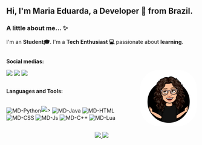 ## Hi, I'm Maria Eduarda, a Developer 🚀 from Brazil.

### A little about me... ✨ 
I'm an **Student🎓**. I'm a **Tech Enthusiast 💻** passionate about **learning**.<br/>

##
**Social medias:** 
<div> 
  <a href="https://instagram.com/mariaeduard4s" target="_blank"><img src="https://img.shields.io/badge/-Instagram-%23E4405F?style=for-the-badge&logo=instagram&logoColor=white" target="_blank"></a>
  <a href = "mailto:mariaeduardadearaujosilva@gmail.com"><img src="https://img.shields.io/badge/Gmail-D14836?style=for-the-badge&logo=gmail&logoColor=white" target="_blank"></a>
  <a href="https://www.linkedin.com/in/meas" target="_blank"><img src="https://img.shields.io/badge/-LinkedIn-%230077B5?style=for-the-badge&logo=linkedin&logoColor=white" target="_blank"></a> 
  <img align="right" alt="MD-icon" height="150" style="border-radius:50px" src="https://github.com/MariaEduardaAraujo/mariaeduardaaraujo/blob/main/md-pic.jpg"/>
</div>

##
**Languages and Tools:** 
<div style="display: inline_block"><br>
  <img align="center" alt="MD-Python" src="https://img.shields.io/badge/Python-3776AB?style=for-the-badge&logo=python&logoColor=white", a href="https://instagram.com/mariaeduard4s" target="_blank"><img src="https://img.shields.io/badge/-Instagram-%23E4405F?style=for-the-badge&logo=instagram&logoColor=white" target="_blank"></a>>
  <img align="center" alt="MD-Java" src="https://img.shields.io/badge/Java-ED8B00?style=for-the-badge&logo=java&logoColor=white">
  <img align="center" alt="MD-HTML" src="https://img.shields.io/badge/HTML5-E34F26?style=for-the-badge&logo=html5&logoColor=white">
  <img align="center" alt="MD-CSS" src="https://img.shields.io/badge/CSS3-1572B6?style=for-the-badge&logo=css3&logoColor=white">
  <img align="center" alt="MD-Js" src="https://img.shields.io/badge/JavaScript-323330?style=for-the-badge&logo=javascript&logoColor=F7DF1E">
  <img align="center" alt="MD-C++" src="https://img.shields.io/badge/C%2B%2B-00599C?style=for-the-badge&logo=c%2B%2B&logoColor=white">
  <img align="center" alt="MD-Lua" src="https://img.shields.io/badge/Lua-2C2D72?style=for-the-badge&logo=lua&logoColor=white">
</div>

##
<div align="center">
  <a href="https://github.com/mariaeduardaaraujo">
  <img height="150em" src="https://github-readme-stats.vercel.app/api?username=mariaeduardaaraujo&show_icons=true&theme=dark&include_all_commits=true&count_private=true"/>
  <img height="150em" src="https://github-readme-stats.vercel.app/api/top-langs/?username=mariaeduardaaraujo&layout=compact&langs_count=7&theme=dark"/>
</div>
